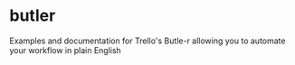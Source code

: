 # butler
Examples and documentation for Trello's Butle-r allowing you to automate your workflow in plain English
